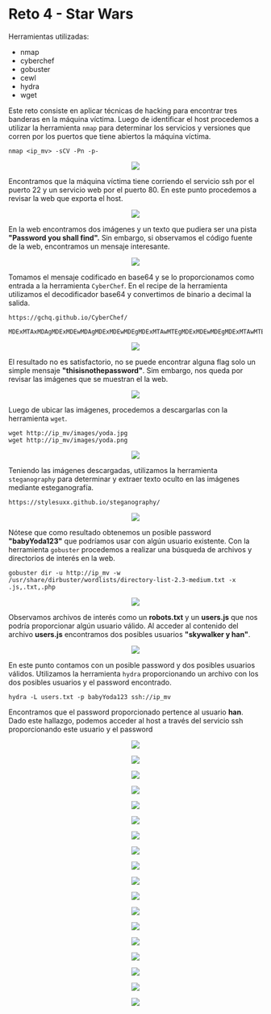 # Reto 4 - Star Wars
Herramientas utilizadas:
- nmap
- cyberchef
- gobuster
- cewl
- hydra
- wget

Este reto consiste en aplicar técnicas de hacking para encontrar tres banderas en la máquina víctima. Luego de identificar el host procedemos a utilizar la herramienta ```nmap``` para determinar los servicios y versiones que corren por los puertos que tiene abiertos la máquina víctima.
```
nmap <ip_mv> -sCV -Pn -p-
```
<p align="center"> <img src="../../img_JCE_UCI2024/reto4-1.png" /> </p>

Encontramos que la máquina víctima tiene corriendo el servicio ssh por el puerto 22 y un servicio web por el puerto 80. En este punto procedemos a revisar la web que exporta el host.

<p align="center"> <img src="../../img_JCE_UCI2024/reto4-2.png" /> </p>

En la web encontramos dos imágenes y un texto que pudiera ser una pista **"Password you shall find".** Sin embargo, si observamos el código fuente de la web, encontramos un mensaje interesante.

<p align="center"> <img src="../../img_JCE_UCI2024/reto4-3.png" /> </p>

Tomamos el mensaje codificado en base64 y se lo proporcionamos como entrada a la herramienta ```CyberChef```. En el recipe de la herramienta utilizamos el decodificador base64 y convertimos de binario a decimal la salida.
```
https://gchq.github.io/CyberChef/
```
```
MDExMTAxMDAgMDExMDEwMDAgMDExMDEwMDEgMDExMTAwMTEgMDExMDEwMDEgMDExMTAwMTEgMDExMDExMTAgMDExMDExMTEgMDExMTAxMDAgMDExMDEwMDAgMDExMDAxMDEgMDExMTAwMDAgMDExMDAwMDEgMDExMTAwMTEgMDExMTAwMTEgMDExMTAxMTEgMDExMDExMTEgMDExMTAwMTAgMDExMDAxMDA=

```
<p align="center"> <img src="../../img_JCE_UCI2024/reto4-4.png" /> </p>

El resultado no es satisfactorio, no se puede encontrar alguna flag solo un simple mensaje **"thisisnothepassword"**. Sim embargo, nos queda por revisar las imágenes que se muestran el la web. 

<p align="center"> <img src="../../img_JCE_UCI2024/reto4-5.png" /> </p>

Luego de ubicar las imágenes, procedemos a descargarlas con la herramienta ```wget```.
```
wget http://ip_mv/images/yoda.jpg
wget http://ip_mv/images/yoda.png
```
<p align="center"> <img src="../../img_JCE_UCI2024/reto4-6.png" /> </p>

Teniendo las imágenes descargadas, utilizamos la herramienta ```steganography``` para determinar y extraer texto oculto en las imágenes mediante esteganografía.
```
https://stylesuxx.github.io/steganography/ 
```
<p align="center"> <img src="../../img_JCE_UCI2024/reto4-7.png" /> </p>

Nótese que como resultado obtenemos un posible password **"babyYoda123"** que podríamos usar con algún usuario existente. Con la herramienta ```gobuster``` procedemos a realizar una búsqueda de archivos y directorios de interés en la web.
```
gobuster dir -u http://ip_mv -w /usr/share/dirbuster/wordlists/directory-list-2.3-medium.txt -x .js,.txt,.php
```
<p align="center"> <img src="../../img_JCE_UCI2024/reto4-8.png" /> </p>

Observamos archivos de interés como un **robots.txt** y un **users.js** que nos podría proporcionar algún usuario válido. Al acceder al contenido del archivo **users.js** encontramos dos posibles usuarios **"skywalker y han"**.

<p align="center"> <img src="../../img_JCE_UCI2024/reto4-9.png" /> </p>

En este punto contamos con un posible password y dos posibles usuarios válidos. Utilizamos la herramienta ```hydra``` proporcionando un archivo con los dos posibles usuarios y el password encontrado.
```
hydra -L users.txt -p babyYoda123 ssh://ip_mv
```

Encontramos que el password proporcionado pertence al usuario **han**. Dado este hallazgo, podemos acceder al host a través del servicio ssh proporcionando este usuario y el password
<p align="center"> <img src="../../img_JCE_UCI2024/reto4-10.png" /> </p>
<p align="center"> <img src="../../img_JCE_UCI2024/reto4-11.png" /> </p>
<p align="center"> <img src="../../img_JCE_UCI2024/reto4-12.png" /> </p>
<p align="center"> <img src="../../img_JCE_UCI2024/reto4-13.png" /> </p>
<p align="center"> <img src="../../img_JCE_UCI2024/reto4-14.png" /> </p>
<p align="center"> <img src="../../img_JCE_UCI2024/reto4-15.png" /> </p>
<p align="center"> <img src="../../img_JCE_UCI2024/reto4-16.png" /> </p>
<p align="center"> <img src="../../img_JCE_UCI2024/reto4-17.png" /> </p>
<p align="center"> <img src="../../img_JCE_UCI2024/reto4-18.png" /> </p>
<p align="center"> <img src="../../img_JCE_UCI2024/reto4-19.png" /> </p>
<p align="center"> <img src="../../img_JCE_UCI2024/reto4-20.png" /> </p>
<p align="center"> <img src="../../img_JCE_UCI2024/reto4-21.png" /> </p>
<p align="center"> <img src="../../img_JCE_UCI2024/reto4-22.png" /> </p>
<p align="center"> <img src="../../img_JCE_UCI2024/reto4-23.png" /> </p>
<p align="center"> <img src="../../img_JCE_UCI2024/reto4-24.png" /> </p>
<p align="center"> <img src="../../img_JCE_UCI2024/reto4-25.png" /> </p>
<p align="center"> <img src="../../img_JCE_UCI2024/reto4-26.png" /> </p>
<p align="center"> <img src="../../img_JCE_UCI2024/reto4-27.png" /> </p>
